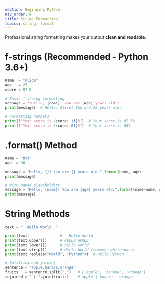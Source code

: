 ```yaml
---
section: Beginning Python
nav_order: 8
title: String Formatting
topics: string, format
---
```


Professional string formatting makes your output **clean and readable**.

# **f-strings (Recommended - Python 3.6+)**

```python
name  = "Alice"
age   = 25
score = 87.5

# Basic f-string formatting
message = f"Hello, {name}! You are {age} years old."
print(message)  # Hello, Alice! You are 25 years old.

# Formatting numbers
print(f"Your score is {score:.1f}%")  # Your score is 87.5%
print(f"Your score is {score:.0f}%")  # Your score is 88%
```

# **.format() Method**
```python
name = "Bob"
age  = 30

message = "Hello, {}! You are {} years old.".format(name, age)
print(message)

# With named placeholders
message = "Hello, {name}! You are {age} years old.".format(name=name, age=age)
print(message)
```

# **String Methods**
```python
text = "  Hello World  "

print(text)              #   Hello World  
print(text.upper())      # HELLO WORLD
print(text.lower())      # hello world
print(text.strip())      # Hello World (removes whitespace)
print(text.replace("World", "Python"))  # Hello Python

# Splitting and joining
sentence = "apple,banana,orange"
fruits   = sentence.split(",")   # ['apple', 'banana', 'orange']
rejoined = " | ".join(fruits)    # apple | banana | orange
```
